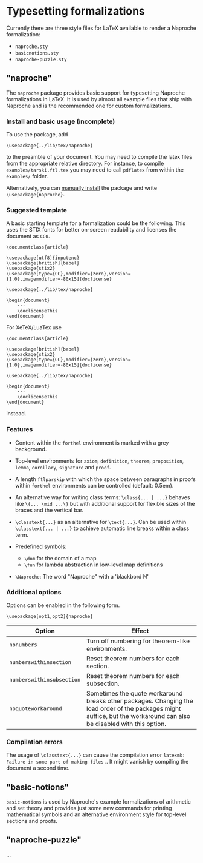 # Typesetting formalizations

Currently there are three style files for LaTeX available to render a Naproche
formalization:

  * `naproche.sty`
  * `basicnotions.sty`
  * `naproche-puzzle.sty`


## "naproche"

The `naproche` package provides basic support for typesetting Naproche formalizations in LaTeX.
It is used by almost all example files that ship with Naproche and is the
recommended one for custom formalizations.


### Install and basic usage (incomplete)

To use the package, add

```TeX
\usepackage{../lib/tex/naproche}
```

to the preamble of your document.
You may need to compile the latex files from the appropriate relative directory.
For instance, to compile `examples/tarski.ftl.tex` you may need to call
`pdflatex` from within the `examples/` folder.


Alternatively, you can [manually install][1] the package and write
`\usepackage{naproche}`.


### Suggested template

A basic starting template for a formalization could be the following.
This uses the STIX fonts for better on-screen readability and licenses the
document as `CC0`.

```TeX
\documentclass{article}

\usepackage[utf8]{inputenc}
\usepackage[british]{babel}
\usepackage{stix2}
\usepackage[type={CC},modifier={zero},version={1.0},imagemodifier=-80x15]{doclicense}

\usepackage{../lib/tex/naproche}

\begin{document}
    ···
    \doclicenseThis
\end{document}
```

For XeTeX/LuaTex use

```TeX
\documentclass{article}

\usepackage[british]{babel}
\usepackage{stix2}
\usepackage[type={CC},modifier={zero},version={1.0},imagemodifier=-80x15]{doclicense}

\usepackage{../lib/tex/naproche}

\begin{document}
    ···
    \doclicenseThis
\end{document}
```

instead.


### Features

* Content within the `forthel` environment is marked with a grey background.

* Top-level environments for `axiom`, `definition`, `theorem`, `proposition`,        
  `lemma`, `corollary`, `signature` and `proof`.

* A length `ftlparskip` with which the space between paragraphs in proofs within
  `forthel` environments can be controlled (default: 0.5em).

* An alternative way for writing class terms: `\class{... | ...}` behaves like
  `\{... \mid ...\}` but with additional support for flexible sizes of the
  braces and the vertical bar.

* `\classtext{...}` as an alternative for `\text{...}`. Can be used within
  `\classtext{... | ...}` to achieve automatic line breaks within a class term.

* Predefined symbols:

  * `\dom` for the domain of a map
  * `\fun` for lambda abstraction in low-level map definitions


* `\Naproche`: The word "Naproche" with a 'blackbord N'


### Additional options

Options can be enabled in the following form.

```TeX
\usepackage[opt1,opt2]{naproche}
```

| Option                    | Effect
| ------------------------- | --------------------------------------------------
| `nonumbers`               | Turn off numbering for theorem-like environments.
| `numberswithinsection`    | Reset theorem numbers for each section.
| `numberswithinsubsection` | Reset theorem numbers for each subsection.
| `noquoteworkaround`       | Sometimes the quote workaround breaks other packages. Changing the load order of the packages might suffice, but the workaround can also be disabled with this option.


### Compilation errors

The usage of `\classtext{...}` can cause the compilation error
`latexmk: Failure in some part of making files.`. It might vanish by compiling
the document a second time.


## "basic-notions"

`basic-notions` is used by Naproche's example formalizations of arithmetic
and set theory and provides just some new commands for printing mathematical
symbols and an alternative environment style for top-level sections and proofs.


## "naproche-puzzle"

...




[1]: <https://en.wikibooks.org/wiki/LaTeX/Installing_Extra_Packages#Manual_installation>

